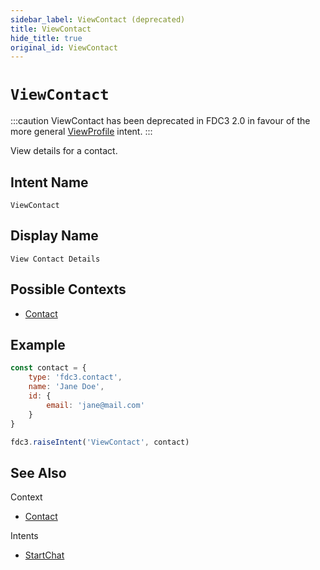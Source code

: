 ```yaml
---
sidebar_label: ViewContact (deprecated)
title: ViewContact
hide_title: true
original_id: ViewContact
---
```

# `ViewContact`
:::caution
ViewContact has been deprecated in FDC3 2.0 in favour of the more general [ViewProfile](ViewProfile) intent.
:::


View details for a contact.

## Intent Name

`ViewContact`

## Display Name

`View Contact Details`

## Possible Contexts

* [Contact](../../context/ref/Contact)

## Example

```js
const contact = {
    type: 'fdc3.contact',
    name: 'Jane Doe',
    id: {
        email: 'jane@mail.com'
    }
}

fdc3.raiseIntent('ViewContact', contact)
```

## See Also

Context
- [Contact](../../context/ref/Contact)

Intents
- [StartChat](StartChat)
